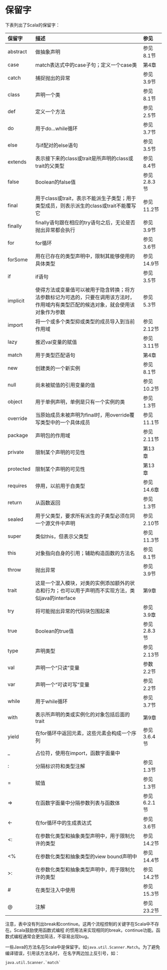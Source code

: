 保留字
===================================================================================
下表列出了Scala的保留字：

| 保留字 | 描述 | 参见 |
| :------------- | :------------- | :----------- |
| abstract | 做抽象声明 | 参见8.1节 |
| case | match表达式中的case子句；定义一个case类 | 第4章 |
| catch | 捕捉抛出的异常 | 参见3.9节 |
| class | 声明一个类 | 参见8.1节 |
| def | 定义一个方法 | 参见2.5节 |
| do | 用于do...while循环 | 参见3.7节 |
| else | 与if配对的else语句 | 参见3.5节 |
| extends | 表示接下来的class或trait是所声明的class或trait的父类型 | 参见8.4节 |
| false | Boolean的false值 | 参见2.8.3节 |
| final | 用于class或trait，表示不能派生子类型；用于类型成员，则表示派生的class或trait不能覆写它 | 参见11.2节 |
| finally | finally语句跟在相应的try语句之后，无论是否抛出异常都会执行 | 参见3.9节 |
| for | for循环 | 参见3.6节 |
| forSome | 用在已存在的类型声明中，限制其能够使用的具体类型 | 参见14.9节 |
| if | if语句 | 参见3.5节 |
| implicit | 使得方法或变量值可以被用于隐含转换；将方法参数标记为可选的，只要在调用该方法时，作用域内有类型匹配的候选对象，就会使用该对象作为参数 | 参见5.3节 |
| import | 将一个或多个类型抑或类型的成员导入到当前作用域 | 参见2.12节 |
| lazy | 推迟val变量的赋值 | 参见3.11节 |
| match | 用于类型匹配语句 | 第4章 |
| new | 创建类的一个新实例 | 参见8.1节 |
| null | 尚未被赋值的引用变量的值 | 参见10.2节 |
| object | 用于单例声明，单例是只有一个实例的类 | 参见1.3节 |
| override | 当原始成员未被声明为final时，用override覆写类型中的一个具体成员 | 参见11.1节 |
| package | 声明包的作用域 | 参见2.11节 |
| private | 限制某个声明的可见性 | 第13章 |
| protected | 限制某个声明的可见性 | 第13章 |
| requires | 停用，以前用于自类型 | 参见14.6章 |
| return | 从函数返回 | 参见1.3节 |
| sealed | 用于父类型，要求所有派生的子类型必须在同一个源文件中声明 | 参见2.10节 |
| super | 类似this，但表示父类型 | 参见11.3节 |
| this | 对象指向自身的引用；辅助构造函数的方法名 | 参见8.1节 |
| throw | 抛出异常 | 参见3.9节 |
| trait | 这是一个混入模块，对类的实例添加额外的状态和行为；也可以用于声明而不实现方法，类似java的interface | 第9章 |
| try | 将可能抛出异常的代码块包围起来 | 参见3.9章 |
| true | Boolean的true值 | 参见2.8.3节 |
| type | 声明类型 | 参见2.13节 |
| val | 声明一个“只读”变量 | 参数2.2节 |
| var | 声明一个“可读可写”变量 | 参见2.2节 |
| while | 用于while循环 | 参见3.7节 |
| with | 表示所声明的类或实例化的对象包括后面的trait | 第9章 |
| yield | 在for循环中返回元素，这些元素会构成一个序列 | 参见3.6.4节 |
| _ | 占位符，使用在import，函数字面量中 |  |
| : | 分隔标识符和类型注解 | 参见1.3节 |
| = | 赋值 | 参见1.3节 |
| => | 在函数字面量中分隔参数列表与函数体 | 参见6.2.1节 |
| <- | 在for循环中的生成表达式 | 参见3.6节 |
| <: | 在参数化类型和抽象类型声明中，用于限制允许的类型 | 参见14.2节 |
| <% | 在参数化类型和抽象类型的view bound声明中 | 参见14.4节 |
| >: | 在参数化类型和抽象类型声明中，用于限制允许的类型 | 参见14.2节 |
| # | 在类型注入中使用 | 参见15.3节 |
| @ | 注解 | 参见23.2节 |


注意，表中没有列出break和continue。这两个流程控制的关键字在Scala中不存在。Scala鼓励使用函数式编程
的惯用法来实现相同的break，continue功能。函数式编程通常会更加简洁，不容易出现bug。

一些Java的方法名在Scala中是保留字。如`java.util.Scanner.Match`。为了避免编译错误，引用该方法名时，
在名字两边加上反引号，如：
```
java.util.Scanner.`match`
```

